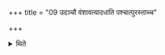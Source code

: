 +++
title = "09 उदञ्चौ वंशावत्यादधाति पश्चात्पुरस्ताच्च"

+++

<details><summary>थिते</summary>

उदञ्चौ वंशावत्यादधाति पश्चात्पुरस्ताच्च ९
</details>
